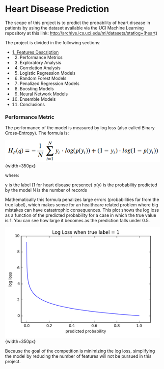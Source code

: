 # Heart Disease Prediction

The scope of this project is to predict the probability of heart disease in patients by using the dataset available via the UCI Machine Learning repository at this link: http://archive.ics.uci.edu/ml/datasets/statlog+(heart)

The project is divided in the following sections:

* [1. Features Description](/Features.md)
* 2. Performance Metrics
* 3. Exploratory Analysis
* 4. Correlation Analysis
* 5. Logistic Regression Models
* 6. Random Forest Models
* 7. Penalized  Regression Models
* 8. Boosting Models
* 9. Neural Network Models
* 10. Ensemble Models
* 11. Conclusions

### Performance Metric

The performance of the model is measured by log loss (also called Binary Cross-Entropy). The formula is:

![](LogLoss.png){width=350px}

where:

y is the label (1 for heart disease presence)
p(y) is the probability predicted by the model
N is the number of records

Mathematically this formula penalizes large errors (probabilities far from the true label), which makes sense for an healthcare related problem where big mistakes can have catastrophic consequences. This plot shows the log loss as a function of the predicted probability for a case in which the true value is 1. You can see how large it becomes as the prediction falls under 0.5.

![](LogLossPlot.png){width=350px}

Because the goal of the competition is minimizing the log loss, simplifying the model by reducing the number of features will not be pursued in this project.